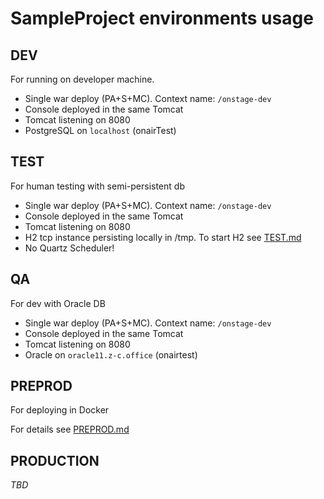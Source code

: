 SampleProject environments usage
================================

DEV
---
For running on developer machine.

* Single war deploy (PA+S+MC). Context name: `/onstage-dev`
* Console deployed in the same Tomcat
* Tomcat listening on 8080 
* PostgreSQL on `localhost` (onairTest)

TEST
----
For human testing with semi-persistent db

* Single war deploy (PA+S+MC). Context name: `/onstage-dev`
* Console deployed in the same Tomcat
* Tomcat listening on 8080 
* H2 tcp instance persisting locally in /tmp. To start H2 see [TEST.md](TEST.md)
* No Quartz Scheduler!


QA
--
For dev with Oracle DB

* Single war deploy (PA+S+MC). Context name: `/onstage-dev`
* Console deployed in the same Tomcat
* Tomcat listening on 8080 
* Oracle on `oracle11.z-c.office` (onairtest)

PREPROD
-------
For deploying in Docker

For details see [PREPROD.md](PREPROD.md)

PRODUCTION
----------

*TBD*